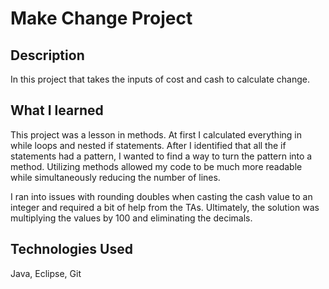 # Make Change Project

## Description
In this project that takes the inputs of cost and cash to calculate change.

## What I learned
This project was a lesson in methods. At first I calculated everything in while loops and nested if statements. After I identified that all the if statements had a pattern, I wanted to find a way to turn the pattern into a method. Utilizing methods allowed my code to be much more readable while simultaneously reducing the number of lines.

I ran into issues with rounding doubles when casting the cash value to an integer and required a bit of help from the TAs. Ultimately, the solution was multiplying the values by 100 and eliminating the decimals.

## Technologies Used
Java, Eclipse, Git
